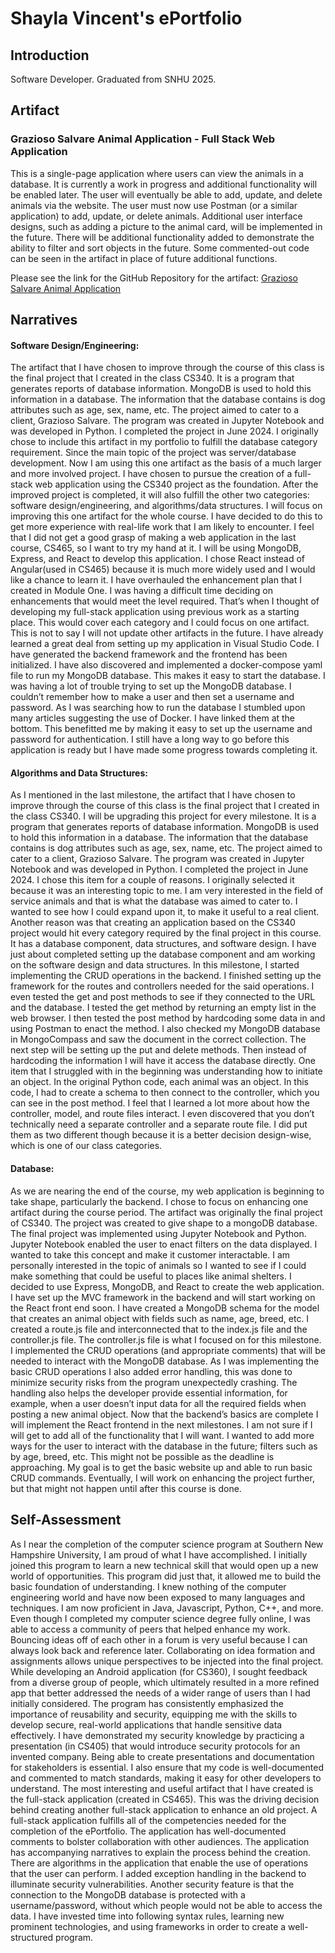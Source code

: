 # Shayla Vincent's ePortfolio
## Introduction
Software Developer. Graduated from SNHU 2025. 
## Artifact
### Grazioso Salvare Animal Application - Full Stack Web Application
This is a single-page application where users can view the animals in a database. It is currently a work in progress and additional functionality will be enabled later. The user will eventually be able to add, update, and delete animals via the website. The user must now use Postman (or a similar application) to add, update, or delete animals. Additional user interface designs, such as adding a picture to the animal card, will be implemented in the future. There will be additional functionality added to demonstrate the ability to filter and sort objects in the future. Some commented-out code can be seen in the artifact in place of future additional functions.

Please see the link for the GitHub Repository for the artifact:
[Grazioso Salvare Animal Application](https://github.com/shaylavincen/Animal-Application)


## Narratives

#### Software Design/Engineering:
  The artifact that I have chosen to improve through the course of this class is the final project that I created in the class CS340. It is a program that generates reports of database information. MongoDB is used to hold this information in a database. The information that the database contains is dog attributes such as age, sex, name, etc. The project aimed to cater to a client, Grazioso Salvare. The program was created in Jupyter Notebook and was developed in Python. I completed the project in June 2024. 
  I originally chose to include this artifact in my portfolio to fulfill the database category requirement. Since the main topic of the project was server/database development. Now I am using this one artifact as the basis of a much larger and more involved project. I have chosen to pursue the creation of a full-stack web application using the CS340 project as the foundation. After the improved project is completed, it will also fulfill the other two categories: software design/engineering, and algorithms/data structures. I will focus on improving this one artifact for the whole course. I have decided to do this to get more experience with real-life work that I am likely to encounter. I feel that I did not get a good grasp of making a web application in the last course, CS465, so I want to try my hand at it. I will be using MongoDB, Express, and React to develop this application. I chose React instead of Angular(used in CS465) because it is much more widely used and I would like a chance to learn it. 
	I have overhauled the enhancement plan that I created in Module One. I was having a difficult time deciding on enhancements that would meet the level required. That’s when I thought of developing my full-stack application using previous work as a starting place. This would cover each category and I could focus on one artifact. This is not to say I will not update other artifacts in the future. 
	I have already learned a great deal from setting up my application in Visual Studio Code. I have generated the backend framework and the frontend has been initialized. I have also discovered and implemented a docker-compose yaml file to run my MongoDB database. This makes it easy to start the database. I was having a lot of trouble trying to set up the MongoDB database. I couldn’t remember how to make a user and then set a username and password. As I was searching how to run the database I stumbled upon many articles suggesting the use of Docker. I have linked them at the bottom. This benefitted me by making it easy to set up the username and password for authentication. 
	I still have a long way to go before this application is ready but I have made some progress towards completing it.
#### Algorithms and Data Structures:
  As I mentioned in the last milestone, the artifact that I have chosen to improve through the course of this class is the final project that I created in the class CS340. I will be upgrading this project for every milestone. It is a program that generates reports of database information. MongoDB is used to hold this information in a database. The information that the database contains is dog attributes such as age, sex, name, etc. The project aimed to cater to a client, Grazioso Salvare. The program was created in Jupyter Notebook and was developed in Python. I completed the project in June 2024. 
	I chose this item for a couple of reasons. I originally selected it because it was an interesting topic to me. I am very interested in the field of service animals and that is what the database was aimed to cater to. I wanted to see how I could expand upon it, to make it useful to a real client. Another reason was that creating an application based on the CS340 project would hit every category required by the final project in this course. It has a database component, data structures, and software design. I have just about completed setting up the database component and am working on the software design and data structures. 
	In this milestone, I started implementing the CRUD operations in the backend. I finished setting up the framework for the routes and controllers needed for the said operations. I even tested the get and post methods to see if they connected to the URL and the database. I tested the get method by returning an empty list in the web browser. I then tested the post method by hardcoding some data in and using Postman to enact the method. I also checked my MongoDB database in MongoCompass and saw the document in the correct collection. The next step will be setting up the put and delete methods. Then instead of hardcoding the information I will have it access the database directly. 
One item that I struggled with in the beginning was understanding how to initiate an object. In the original Python code, each animal was an object. In this code, I had to create a schema to then connect to the controller, which you can see in the post method. I feel that I learned a lot more about how the controller, model, and route files interact. I even discovered that you don’t technically need a separate controller and a separate route file. I did put them as two different though because it is a better decision design-wise, which is one of our class categories. 

#### Database:
  As we are nearing the end of the course, my web application is beginning to take shape, particularly the backend. I chose to focus on enhancing one artifact during the course period. The artifact was originally the final project of CS340. The project was created to give shape to a mongoDB database. The final project was implemented using Jupyter Notebook and Python. Jupyter Notebook enabled the user to enact filters on the data displayed. I wanted to take this concept and make it customer interactable. I am personally interested in the topic of animals so I wanted to see if I could make something that could be useful to places like animal shelters.  I decided to use Express, MongoDB, and React to create the web application. 
  I have set up the MVC framework in the backend and will start working on the React front end soon. I have created a MongoDB schema for the model that creates an animal object with fields such as name, age, breed, etc. I created a route.js file and interconnected that to the index.js file and the controller.js file. The controller.js file is what I focused on for this milestone. I implemented the CRUD operations (and appropriate comments) that will be needed to interact with the MongoDB database. As I was implementing the basic CRUD operations I also added error handling, this was done to minimize security risks from the program unexpectedly crashing. The handling also helps the developer provide essential information, for example, when a user doesn’t input data for all the required fields when posting a new animal object. 
  Now that the backend’s basics are complete I will implement the React frontend in the next milestones. I am not sure if I will get to add all of the functionality that I will want. I wanted to add more ways for the user to interact with the database in the future; filters such as by age, breed, etc. This might not be possible as the deadline is approaching. My goal is to get the basic website up and able to run basic CRUD commands. Eventually, I will work on enhancing the project further, but that might not happen until after this course is done. 


## Self-Assessment
As I near the completion of the computer science program at Southern New Hampshire University, I am proud of what I have accomplished. I initially joined this program to learn a new technical skill that would open up a new world of opportunities. This program did just that, it allowed me to build the basic foundation of understanding. I knew nothing of the computer engineering world and have now been exposed to many languages and techniques. I am now proficient in Java, Javascript, Python, C++, and more. 
Even though I completed my computer science degree fully online, I was able to access a community of peers that helped enhance my work. Bouncing ideas off of each other in a forum is very useful because I can always look back and reference later. Collaborating on idea formation and assignments allows unique perspectives to be injected into the final project. While developing an Android application (for CS360), I sought feedback from a diverse group of people, which ultimately resulted in a more refined app that better addressed the needs of a wider range of users than I had initially considered.
The program has consistently emphasized the importance of reusability and security, equipping me with the skills to develop secure, real-world applications that handle sensitive data effectively. I have demonstrated my security knowledge by practicing a presentation (in CS405) that would introduce security protocols for an invented company. Being able to create presentations and documentation for stakeholders is essential. I also ensure that my code is well-documented and commented to match standards, making it easy for other developers to understand.
The most interesting and useful artifact that I have created is the full-stack application (created in CS465). This was the driving decision behind creating another full-stack application to enhance an old project. A full-stack application fulfills all of the competencies needed for the completion of the ePortfolio. The application has well-documented comments to bolster collaboration with other audiences. The application has accompanying narratives to explain the process behind the creation. There are algorithms in the application that enable the use of operations that the user can perform. I added exception handling in the backend to illuminate security vulnerabilities. Another security feature is that the connection to the MongoDB database is protected with a username/password, without which people would not be able to access the data. I have invested time into following syntax rules, learning new prominent technologies, and using frameworks in order to create a well-structured program.
